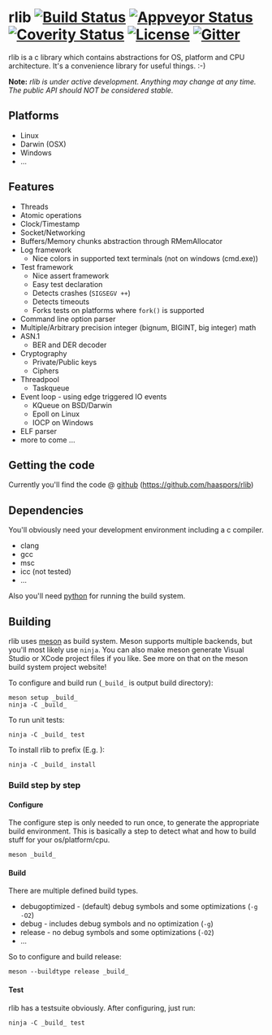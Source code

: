 rlib [![Build Status](https://travis-ci.org/haaspors/rlib.svg?branch=master)](https://travis-ci.org/haaspors/rlib) [![Appveyor Status](https://ci.appveyor.com/api/projects/status/github/haaspors/rlib?branch=master&svg=true)](https://ci.appveyor.com/project/haaspors/rlib) [![Coverity Status](https://scan.coverity.com/projects/6732/badge.svg)](https://scan.coverity.com/projects/ieei-rlib) [![License](https://img.shields.io/badge/license-LGPL-blue.svg)](https://github.com/haaspors/rlib/blob/master/LICENSE) [![Gitter](https://badges.gitter.im/rliborg/Lobby.svg)](https://gitter.im/rliborg/Lobby?utm_source=badge&utm_medium=badge&utm_campaign=pr-badge)
========
rlib is a c library which contains abstractions for OS, platform and CPU architecture.
It's a convenience library for useful things. :-)

**Note:**
*rlib is under active development.
Anything may change at any time.
The public API should NOT be considered stable.*

Platforms
--------
* Linux
* Darwin (OSX)
* Windows
* ...

Features
--------
* Threads
* Atomic operations
* Clock/Timestamp
* Socket/Networking
* Buffers/Memory chunks abstraction through RMemAllocator
* Log framework
  * Nice colors in supported text terminals (not on windows (cmd.exe))
* Test framework
  * Nice assert framework
  * Easy test declaration
  * Detects crashes (`SIGSEGV ++`)
  * Detects timeouts
  * Forks tests on platforms where `fork()` is supported
* Command line option parser
* Multiple/Arbitrary precision integer (bignum, BIGINT, big integer) math
* ASN.1
  * BER and DER decoder
* Cryptography
  * Private/Public keys
  * Ciphers
* Threadpool
  * Taskqueue
* Event loop - using edge triggered IO events
  * KQueue on BSD/Darwin
  * Epoll on Linux
  * IOCP on Windows
* ELF parser
* more to come ...

Getting the code
--------
Currently you'll find the code @ [github](https://github.com/haaspors/rlib) (https://github.com/haaspors/rlib)

Dependencies
--------
You'll obviously need your development environment including a c compiler.
* clang
* gcc
* msc
* icc (not tested)
* ...

Also you'll need [python](https://www.python.org) for running the build system.

Building
--------
rlib uses [meson](https://mesonbuild.com) as build system.
Meson supports multiple backends, but you'll most likely use `ninja`.
You can also make meson generate Visual Studio or XCode project files if you like.
See more on that on the meson build system project website!

To configure and build run (`_build_` is output build directory):
```
meson setup _build_
ninja -C _build_
```
To run unit tests:
```
ninja -C _build_ test
```
To install rlib to prefix (E.g. ):
```
ninja -C _build_ install
```

### Build step by step

#### Configure
The configure step is only needed to run once, to generate the appropriate build environment.
This is basically a step to detect what and how to build stuff for your os/platform/cpu.
```
meson _build_
```

#### Build
There are multiple defined build types.
* debugoptimized - (default) debug symbols and some optimizations (`-g -O2`)
* debug - includes debug symbols and no optimization (`-g`)
* release - no debug symbols and some optimizations (`-O2`)
* ...

So to configure and build release:
```
meson --buildtype release _build_
```

#### Test
rlib has a testsuite obviously. After configuring, just run:
```
ninja -C _build_ test
```

